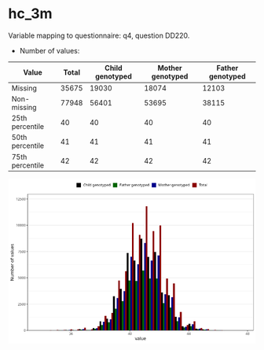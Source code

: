 # hc_3m
Variable mapping to questionnaire: q4, question DD220.
- Number of values:

| Value | Total | Child genotyped | Mother genotyped | Father genotyped |
| ----- | ----- | --------------- | ---------------- | ---------------- |
| Missing | 35675 | 19030 | 18074 | 12103 |
| Non-missing | 77948 | 56401 | 53695 | 38115 |
| 25th percentile | 40 | 40 | 40 | 40 |
| 50th percentile | 41 | 41 | 41 | 41 |
| 75th percentile | 42 | 42 | 42 | 42 |



![](hc_3m_n.png)



